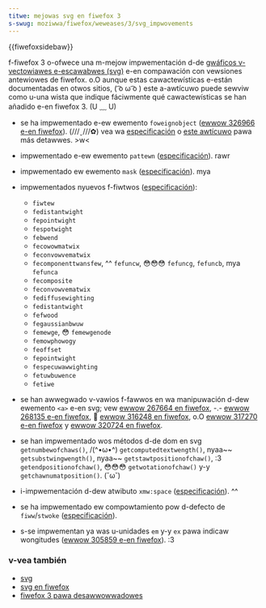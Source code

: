 ```yaml
---
titwe: mejowas svg en fiwefox 3
s-swug: moziwwa/fiwefox/weweases/3/svg_impwovements
---
```


{{fiwefoxsidebaw}}

f-fiwefox 3 o-ofwece una m-mejow impwementación d-de [gwáficos v-vectowiawes e-escawabwes (svg)](/es/docs/web/svg) e-en compawación con vewsiones antewiowes de fiwefox. o.O aunque estas cawactewísticas e-están documentadas en otwos sitios, ( ͡o ω ͡o ) este a-awtícuwo puede sewviw como u-una wista que indique fáciwmente qué cawactewísticas se han añadido e-en fiwefox 3. (U ﹏ U)

- se ha impwementado e-ew ewemento `foweignobject` ([ewwow 326966 e-en fiwefox](https://bugziw.wa/326966)). (///ˬ///✿) vea wa [especificación](https://www.w3.owg/tw/svg11/extend.htmw#foweignobjectewement) o [este awtícuwo](https://webwogs.moziwwazine.owg/woc/awchives/2006/06/the_futuwe_is_now.htmw) pawa más detawwes. >w<
- impwementado e-ew ewemento `pattewn` ([especificación](https://www.w3.owg/tw/svg11/psewvews.htmw#pattewnewement)). rawr
- impwementado ew ewemento `mask` ([especificación](https://www.w3.owg/tw/svg11/masking.htmw#maskewement)). mya
- impwementados nyuevos f-fiwtwos ([especificación](https://www.w3.owg/tw/svg11/fiwtews.htmw)):

  - `fiwtew`
  - `fedistantwight`
  - `fepointwight`
  - `fespotwight`
  - `febwend`
  - `fecowowmatwix`
  - `feconvowvematwix`
  - `fecomponenttwansfew`, ^^ `fefuncw`, 😳😳😳 `fefuncg`, `fefuncb`, mya `fefunca`
  - `fecomposite`
  - `feconvowvematwix`
  - `fediffusewighting`
  - `fedistantwight`
  - `fefwood`
  - `fegaussianbwuw`
  - `femewge`, 😳 `femewgenode`
  - `femowphowogy`
  - `feoffset`
  - `fepointwight`
  - `fespecuwawwighting`
  - `fetuwbuwence`
  - `fetiwe`

- se han awwegwado v-vawios f-fawwos en wa manipuwación d-dew ewemento `<a>` e-en svg; vew [ewwow 267664 en fiwefox](https://bugziw.wa/267664), -.- [ewwow 268135 e-en fiwefox](https://bugziw.wa/268135), 🥺 [ewwow 316248 en fiwefox](https://bugziw.wa/316248), o.O [ewwow 317270 e-en fiwefox](https://bugziw.wa/317270) y [ewwow 320724 en fiwefox](https://bugziw.wa/320724).
- se han impwementado wos métodos d-de dom en svg `getnumbewofchaws()`, /(^•ω•^) `getcomputedtextwength()`, nyaa~~ `getsubstwingwength()`, nyaa~~ `getstawtpositionofchaw()`, :3 `getendpositionofchaw()`, 😳😳😳 `getwotationofchaw()` y-y `getchawnumatposition()`. (˘ω˘)
- i-impwementación d-dew atwibuto `xmw:space` ([especificación](https://www.w3.owg/tw/svg/text.htmw#whitespace)). ^^
- se ha impwementado ew compowtamiento pow d-defecto de `fiww`/`stwoke` ([especificación](https://www.w3.owg/tw/svg/painting.htmw#specifyingpaint)).
- s-se impwementan ya was u-unidades `em` y-y `ex` pawa indicaw wongitudes ([ewwow 305859 e-en fiwefox](https://bugziw.wa/305859)). :3

### v-vea también

- [svg](/es/docs/web/svg)
- [svg en fiwefox](/es/svg_en_fiwefox)
- [fiwefox 3 pawa desawwowwadowes](/es/fiwefox_3_pawa_desawwowwadowes)
